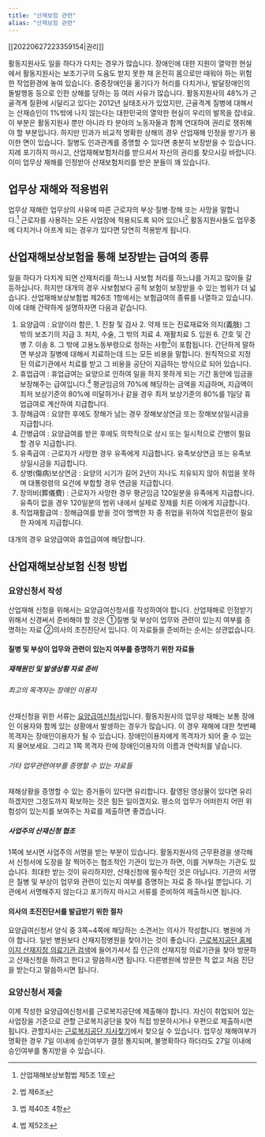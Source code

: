 ```yaml
---
title: "산재보험 관련"
alias: "산재보험 관련"
---
```

[[20220627223359154|권리]]

활동지원사도 일을 하다가 다치는 경우가 많습니다. 장애인에 대한 지원이 열악한 현실에서 활동지원사는 보조기구의 도움도 받지 못한 채 온전히 몸으로만 때워야 하는 위험한 작업환경에 놓여 있습니다. 중증장애인을 옮기다가 허리를 다치거나, 발달장애인의 돌발행동 등으로 인한 상해를 당하는 등 여러 사유가 많습니다. 활동지원사의 48%가 근골격계 질환에 시달리고 있다는 2012년 실태조사가 있었지만, 근골격계 질병에 대해서는 산재승인이 1%밖에 나지 않는다는 대한민국의 열악한 현실이 우리의 발목을 잡네요. 이 부분은 활동지원사 뿐만 아니라 타 분야의 노동자들과 함께 연대하여 권리로 쟁취해야 할 부분입니다. 하지만 인과가 비교적 명확한 상해의 경우 산업재해 인정을 받기가 용이한 면이 있습니다. 질병도 인과관계를 증명할 수 있다면 충분히 보장받을 수 있습니다. 지레 포기하지 마시고, 산업재해보험처리를 받으셔서 자신의 권리를 찾으시길 바랍니다. 이미 업무상 재해를 인정받아 산재보험처리를 받은 분들이 꽤 있습니다.

## 업무상 재해와 적용범위

업무상 재해란 업무상의 사유에 따른 근로자의 부상·질병·장해 또는 사망을 말합니다.[^1] 근로자를 사용하는 모든 사업장에 적용되도록 되어 있으니[^2] 활동지원사들도 업무중에 다치거나 아프게 되는 경우가 있다면 당연히 적용받게 됩니다.

## 산업재해보상보험을 통해 보장받는 급여의 종류

일을 하다가 다치게 되면 산재처리를 하느냐 사보험 처리를 하느냐를 가지고 많이들 갈등하십니다. 하지만 대개의 경우 사보험보다 공적 보험이 보장받을 수 있는 범위가 더 넓습니다. 산업재해보상보험법 제26조 1항에서는 보험급여의 종류를 나열하고 있습니다. 이에 대해 간략하게 설명하자면 다음과 같습니다.

1.  요양급여 : 요양이라 함은, 1. 진찰 및 검사 2. 약제 또는 진료재료와 의지(義肢) 그 밖의 보조기의 지급 3. 처치, 수술, 그 밖의 치료 4. 재활치료 5. 입원 6. 간호 및 간병 7. 이송 8. 그 밖에 고용노동부령으로 정하는 사항[^3]이 포함됩니다. 간단하게 말하면 부상과 질병에 대해서 치료하는데 드는 모든 비용을 말합니다. 원칙적으로 지정된 의료기관에서 치료를 받고 그 비용을 공단이 지급하는 방식으로 되어 있습니다.
2.  휴업급여 : 휴업급여는 요양으로 인하여 일을 하지 못하게 되는 기간 동안에 임금을 보장해주는 급여입니다.[^4] 평균임금의 70%에 해당하는 금액을 지급하며, 지급액이 최저 보상기준의 80%에 미달하거나 같을 경우 최저 보상기준의 80%를 1일당 휴업급여로 계산하여 지급합니다.
3.  장해급여 : 요양한 후에도 장해가 남는 경우 장해보상연금 또는 장해보상일시금을 지급합니다.
4.  간병급여 : 요양급여를 받은 후에도 의학적으로 상시 또는 일시적으로 간병이 필요할 경우 지급합니다.
5.  유족급여 : 근로자가 사망한 경우 유족에게 지급합니다. 유족보상연금 또는 유족보상일시금을 지급합니다.
6.  상병(傷病)보상연금 : 요양의 시기가 길어 2년이 지나도 치유되지 않아 취업을 못하며 대통령령의 요건에 부합할 경우 연금을 지급합니다.
7.  장의비(葬儀費) : 근로자가 사망한 경우 평균임금 120일분을 유족에게 지급합니다. 유족이 없을 경우 120일분의 범위 내에서 실제로 장제를 치른 이에게 지급합니다.
8.  직업재활급여 : 장해급여를 받을 것이 명백한 자 중 취업을 위하여 직업훈련이 필요한 자에게 지급합니다.

대개의 경우 요양급여와 휴업급여에 해당합니다.

## 산업재해보상보험 신청 방법

### 요양신청서 작성

산업재해 신청을 위해서는 요양급여신청서를 작성하여야 합니다. 산업재해로 인정받기 위해서 신경써서 준비해야 할 것은 ①질병 및 부상이 업무와 관련이 있는지 여부를 증명하는 자료 ②의사의 초진진단서 입니다. 이 자료들을 준비하는 순서는 상관없습니다.

#### 질병 및 부상이 업무와 관련이 있는지 여부를 증명하기 위한 자료들

##### 재해원인 및 발생상황 자료 준비

###### 최고의 목격자는 장애인 이용자

산재신청을 위한 서류는 [요양급여신청서](https://www.kcomwel.or.kr/_custom/kcom/_common/board/docView.jsp?attach_no=9046)입니다. 활동지원사의 업무상 재해는 보통 장애인 이용자와 함께 있는 상황에서 발생하는 경우가 많습니다. 이 경우 재해에 대한 첫번째 목격자는 장애인이용자가 될 수 있습니다. 장애인이용자에게 목격자가 되어 줄 수 있는지 물어보세요. 그리고 1쪽 목격자 란에 장애인이용자의 이름과 연락처를 넣습니다.

###### 기타 업무관련여부를 증명할 수 있는 자료들

재해상황을 증명할 수 있는 증거들이 있다면 유리합니다. 촬영된 영상물이 있다면 유리하겠지만 그정도까지 확보하는 것은 힘든 일이겠지요. 평소의 업무가 어떠한지 어떤 위험성이 있는지를 보여주는 자료를 제출하면 좋겠습니다.

##### 사업주의 산재신청 협조

1쪽에 보시면 사업주의 서명을 받는 부분이 있습니다. 활동지원사의 근무환경을 생각해서 신청서에 도장을 잘 찍어주는 협조적인 기관이 있는가 하면, 이를 거부하는 기관도 있습니다. 최대한 받는 것이 유리하지만, 산재신청에 필수적인 것은 아닙니다. 기관의 서명은 질병 및 부상이 업무와 관련이 있는지 여부를 증명하는 자료 중 하나일 뿐입니다. 기관에서 서명해주지 않는다고 포기하지 마시고 서류를 준비하여 제출하시면 됩니다.

#### 의사의 초진진단서를 발급받기 위한 절차

요양급여신청서 양식 중 3쪽~4쪽에 해당하는 소견서는 의사가 작성합니다. 병원에 가야 합니다. 일반 병원보다 산재지정병원을 찾아가는 것이 좋습니다. [근로복지공단 홈페이지 산재지정 의료기관 검색](https://www.kcomwel.or.kr/kcomwel/medi/orsc.jsp)에 들어가셔서 집 인근의 산재지정 의료기관을 찾아 방문하고 산재신청을 하려고 한다고 말씀하시면 됩니다. 다른병원에 방문한 적 없고 처음 진단을 받는다고 말씀하시면 됩니다.

### 요양신청서 제출

이제 작성한 요양급여신청서를 근로복지공단에 제출해야 합니다. 자신이 취업되어 있는 사업장을 기준으로 관할 근로복지공단을 찾아 직접 방문하시거나 우편으로 제출하시면 됩니다. 관할지사는 [근로복지공단 지사찾기](http://www.kcomwel.or.kr/kcomwel/intr/srch/srch.jsp)에서 찾으실 수 있습니다. 업무상 재해여부가 명확한 경우 7일 이내에 승인여부가 결정 통지되며, 불명확하다 하더라도 27일 이내에 승인여부를 통지받을 수 있습니다.


[^1]: 산업재해보상보험법 제5조 1호
[^2]: 법 제6조
[^3]: 법 제40조 4항
[^4]: 법 제52조
